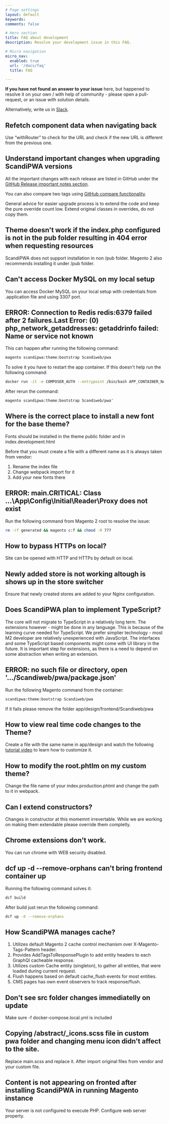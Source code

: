 ```yaml
---
# Page settings
layout: default
keywords:
comments: false

# Hero section
title: FAQ about development
description: Resolve your development issue in this FAQ.

# Micro navigation
micro_nav:
  enabled: true
  url: '/docs/faq'
  title: FAQ

---
```


**If you have not found an answer to your issue** here, but happened to resolve it on your own / with help of community - please open a pull-request, or an issue with solution details.

Alternatively, write us in [Slack](https://join.slack.com/t/scandipwa/shared_invite/enQtNzE2Mjg1Nzg3MTg5LTQwM2E2NmQ0NmQ2MzliMjVjYjQ1MTFiYWU5ODAyYTYyMGQzNWM3MDhkYzkyZGMxYTJlZWI1N2ExY2Q1MDMwMTk).

## Refetch component data when navigating back

Use “withRouter” to check for the URL and check if the new URL is different from the previous one.

## Understand important changes when upgrading ScandiPWA versions

All the important changes with each release are listed in GitHub under the [GitHub Release important notes section](https://github.com/scandipwa/base-theme/releases).

You can also compare two tags using [GitHub compare functionality](https://docs.github.com/en/github/committing-changes-to-your-project/comparing-commits).

General advice for easier upgrade process is to extend the code and keep the pure override count low. Extend original classes in overrides, do not copy them.

## Theme doesn't work if the index.php configured is not in the pub folder resulting in 404 error when requesting resources

ScandiPWA does not support installation in non /pub folder. Magento 2 also recommends installing it under /pub folder.

## Can't access Docker MySQL on my local setup

You can access Docker MySQL on your local setup with credentials from .application file and using 3307 port.

## ERROR: Connection to Redis redis:6379 failed after 2 failures.Last Error: (0) php_network_getaddresses: getaddrinfo failed: Name or service not known

This can happen after running the following command:

```bash
magento scandipwa:theme:bootstrap Scandiweb/pwa
```

To solve it you have to restart the app container. If this doesn't help run the following command:

```bash
docker run -it -e COMPOSER_AUTH --entrypoint /bin/bash APP_CONTAINER_NAME
```

After rerun the command:

```bash
magento scandipwa:theme:bootstrap Scandiweb/pwa"
```

## Where is the correct place to install a new font for the base theme?

Fonts should be installed in the theme public folder and in index.development.html

Before that you must create a file with a different name as it is always taken from vendor:
1. Rename the index file
2. Change webpack import for it
3. Add your new fonts there

## ERROR: main.CRITICAL: Class ...\App\Config\Initial\Reader\Proxy does not exist

Run the following command from Magento 2 root to resolve the issue:

```bash
rm -rf generated && magento c:f && chmod -R 777
```

## How to bypass HTTPs on local?

Site can be opened with HTTP and HTTPs by default on local.

## Newly added store is not working altough is shows up in the store switcher

Ensure that newly created stores are added to your Nginx configuration.

## Does ScandiPWA plan to implement TypeScript?

The core will not migrate to TypeScript in a relatively long term. The extensions however - might be done in any language. This is because of the learning curve needed for TypeScript. We prefer simplier technology - most M2 developer are relatively unexperienced with JavaScript. The interfaces and some TypeScript based components might come with UI library in the future. It is important step for extensions, as there is a need to depend on some abstraction when writing an extension.

## ERROR: no such file or directory, open '.../Scandiweb/pwa/package.json'

Run the following Magento command from the container:

```bash
scandipwa:theme:bootstrap Scandiweb/pwa
```

If it fails please remove the folder app/design/frontend/Scandiweb/pwa

## How to view real time code changes to the Theme?

Create a file with the same name in app/design and watch the following [tutorial video](https://www.youtube.com/watch?v=LcM3DlQ8TbU) to learn how to customize it.

## How to modify the root.phtlm on my custom theme?

Change the file name of your index.production.phtml and change the path to it in webpack.

## Can I extend constructors?

Changes in constructor at this momemnt irrevertable. While we are working on making them extendable please override them completly.

## Chrome extensions don't work.

You can run chrome with WEB security disabled.

## dcf up -d --remove-orphans can't bring frontend container up

Running the following command solves it:

```bash
dcf build
```

After build just rerun the following command:

```bash
dcf up -d --remove-orphans
```

<!-- ## What is the best practice to implement a new module between Magento and ScandiPWA?

You should develop using [ScandiPWA plugin mechanism](http://docs.scandipwa.com/docs/development/plugin-mechanism/). -->

## How ScandiPWA manages cache?

1. Utilizes default Magento 2 cache control mechanism over X-Magento-Tags-Pattern header.
2. Provides AddTagsToResponsePlugin to add entity headers to each GraphQl cacheable response.
3. Utilizes custom Cache entity (singleton), to gather all entities, that were loaded during current request.
4. Flush happens based on default cache_flush events for most entities.
5. CMS pages has own event observers to track response/flush.

## Don't see src folder changes immediatelly on update

Make sure -f docker-compose.local.yml is included

## Copying /abstract/_icons.scss file in custom pwa folder and changing menu icon didn't affect to the site.

Replace main.scss and replace it. After import original files from vendor and your custom file.

## Content is not appearing on fronted after installing ScandiPWA in running Magento instance

Your server is not configured to execute PHP. Configure web server property.